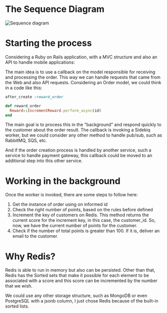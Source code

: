 # The Sequence Diagram

![Sequence diagram](https://awesomescreenshot.s3.amazonaws.com/image/314264/8744408-fcdf1161fcebb1b47bd3c7b553aa2d0f.png?X-Amz-Algorithm=AWS4-HMAC-SHA256&X-Amz-Credential=AKIAJSCJQ2NM3XLFPVKA%2F20210527%2Fus-east-1%2Fs3%2Faws4_request&X-Amz-Date=20210527T233645Z&X-Amz-Expires=28800&X-Amz-SignedHeaders=host&X-Amz-Signature=1c702ffae758a8924a2de25eb3722bbf3fe7a8e0ed6baa538ac39e565a369fa0)

# Starting the process
Considering a Ruby on Rails application, with a MVC structure and also an API to handle mobile applications:

The main idea is to use a callback on the model responsible for receiving and processing the order. This way we can handle requests that came from the Web and also API requests. Considering an Order model, we could think in a code like this:

```ruby
after_create :reward_order

def reward_order
  Reward::IncrementReward.perform_async(id)
end
```

The main goal is to process this in the "background" and respond quickly to the customer about the order result. The callback is invoking a Sidekiq worker, but we could consider any other method to handle pub/sub, such as RabbitMQ, SQS, etc.

And if the order creation process is handled by another service, such a service to handle payment gateway, this callback could be moved to an additional step into this other service.

# Working in the background

Once the worker is invoked, there are some steps to follow here:

1. Get the instance of order using on informed id
2. Check the right number of points, based on the rules before defined
3. Increment the key of customers on Redis. This method returns the current score for the increment key, in this case, the customer_id. So, now, we have the current number of points for the customer.
4. Check if the number of total points is greater than 100. If it is, deliver an email to the customer.

# Why Redis?

Redis is able to run in memory but also can be persisted. Other than that, Redis has the Sorted sets that make it possible for each element to be associated with a score and this score can be incremented by the number that we wish.

We could use any other storage structure, such as MongoDB or even PostgreSQL with a jsonb column, I just chose Redis because of the built-in sorted lists.

